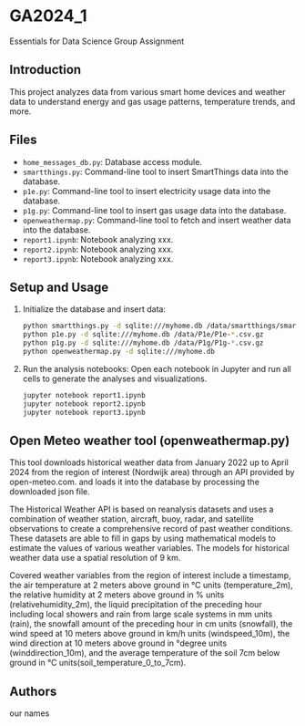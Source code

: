 # GA2024_1
Essentials for Data Science Group Assignment

## Introduction

This project analyzes data from various smart home devices and weather data to understand energy and gas usage patterns, temperature trends, and more.

## Files

- `home_messages_db.py`: Database access module.
- `smartthings.py`: Command-line tool to insert SmartThings data into the database.
- `p1e.py`: Command-line tool to insert electricity usage data into the database.
- `p1g.py`: Command-line tool to insert gas usage data into the database.
- `openweathermap.py`: Command-line tool to fetch and insert weather data into the database.
- `report1.ipynb`: Notebook analyzing xxx.
- `report2.ipynb`: Notebook analyzing xxx.
- `report3.ipynb`: Notebook analyzing xxx.

## Setup and Usage

1. Initialize the database and insert data:
    ```bash
    python smartthings.py -d sqlite:///myhome.db /data/smartthings/smartthings.*
    python p1e.py -d sqlite:///myhome.db /data/P1e/P1e-*.csv.gz
    python p1g.py -d sqlite:///myhome.db /data/P1g/P1g-*.csv.gz
    python openweathermap.py -d sqlite:///myhome.db
    ```

2. Run the analysis notebooks:
    Open each notebook in Jupyter and run all cells to generate the analyses and visualizations.

    ```bash
    jupyter notebook report1.ipynb
    jupyter notebook report2.ipynb
    jupyter notebook report3.ipynb
    ```

## Open Meteo weather tool (openweathermap.py)

This tool downloads historical weather data from January 2022 up to April 2024 from the region of interest (Nordwijk area) through an API provided by open-meteo.com. and loads it into the database by processing the downloaded json file. 

The Historical Weather API is based on reanalysis datasets and uses a combination of weather station, aircraft, buoy, radar, and satellite observations to create a comprehensive record of past weather conditions. These datasets are able to fill in gaps by using mathematical models to estimate the values of various weather variables. The models for historical weather data use a spatial resolution of 9 km. 

Covered weather variables from the region of interest include a timestamp, the air temperature at 2 meters above ground in °C units (temperature_2m), the relative humidity at 2 meters above ground in % units (relativehumidity_2m), the liquid precipitation of the preceding hour including local showers and rain from large scale systems in mm units (rain), the snowfall amount of the preceding hour in cm units (snowfall), the wind speed at 10 meters above ground in km/h units (windspeed_10m), the wind direction at 10 meters above ground in °degree units (winddirection_10m), and the average temperature of the soil 7cm below ground in °C units(soil_temperature_0_to_7cm).

## Authors
our names 





